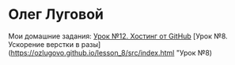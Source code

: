 

# Олег Луговой


Мои домашние задания:                           [Урок №12. Хостинг от GitHub](https://ozlugovo.github.io/lesson_12/index.html "Урок №12. Хостинг от GitHub")                             [Урок №8. Ускорение верстки в разы] (https://ozlugovo.github.io/lesson_8/src/index.html "Урок №8)
